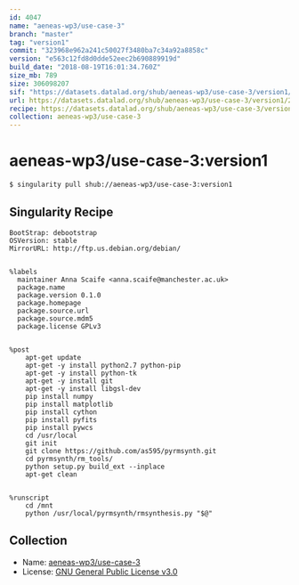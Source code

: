 ```yaml
---
id: 4047
name: "aeneas-wp3/use-case-3"
branch: "master"
tag: "version1"
commit: "323968e962a241c50027f3480ba7c34a92a8858c"
version: "e563c12fd8d0dde52eec2b690889919d"
build_date: "2018-08-19T16:01:34.760Z"
size_mb: 789
size: 306098207
sif: "https://datasets.datalad.org/shub/aeneas-wp3/use-case-3/version1/2018-08-19-323968e9-e563c12f/e563c12fd8d0dde52eec2b690889919d.simg"
url: https://datasets.datalad.org/shub/aeneas-wp3/use-case-3/version1/2018-08-19-323968e9-e563c12f/
recipe: https://datasets.datalad.org/shub/aeneas-wp3/use-case-3/version1/2018-08-19-323968e9-e563c12f/Singularity
collection: aeneas-wp3/use-case-3
---
```


# aeneas-wp3/use-case-3:version1

```bash
$ singularity pull shub://aeneas-wp3/use-case-3:version1
```

## Singularity Recipe

```singularity
BootStrap: debootstrap
OSVersion: stable
MirrorURL: http://ftp.us.debian.org/debian/


%labels
  maintainer Anna Scaife <anna.scaife@manchester.ac.uk>
  package.name
  package.version 0.1.0
  package.homepage
  package.source.url
  package.source.mdm5
  package.license GPLv3


%post
    apt-get update
    apt-get -y install python2.7 python-pip
    apt-get -y install python-tk
    apt-get -y install git
    apt-get -y install libgsl-dev
    pip install numpy
    pip install matplotlib
    pip install cython
    pip install pyfits
    pip install pywcs
    cd /usr/local
    git init
    git clone https://github.com/as595/pyrmsynth.git
    cd pyrmsynth/rm_tools/
    python setup.py build_ext --inplace
    apt-get clean


%runscript
    cd /mnt
    python /usr/local/pyrmsynth/rmsynthesis.py "$@"
```

## Collection

 - Name: [aeneas-wp3/use-case-3](https://github.com/aeneas-wp3/use-case-3)
 - License: [GNU General Public License v3.0](https://api.github.com/licenses/gpl-3.0)

